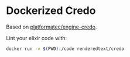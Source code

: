 # Dockerized Credo

Based on [platformatec/engine-credo](https://github.com/plataformatec/engine-credo).

Lint your elixir code with:

``` bash
docker run -v $(PWD):/code renderedtext/credo
```

